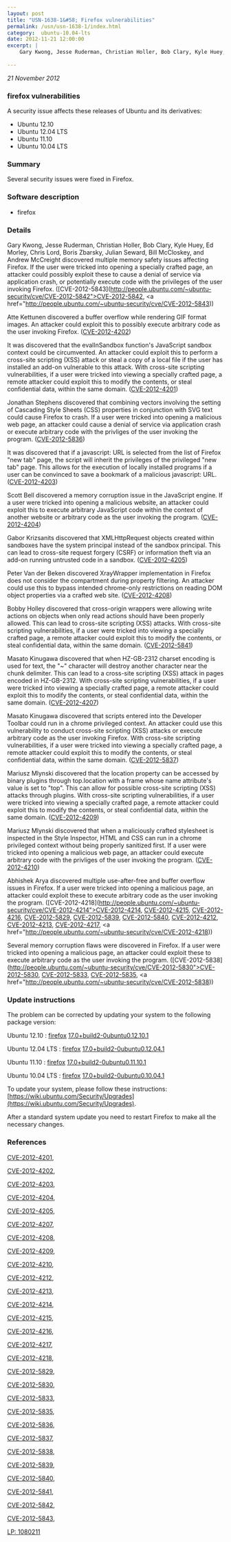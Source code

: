 ```yaml
---
layout: post
title: "USN-1638-1&#58; Firefox vulnerabilities"
permalink: /usn/usn-1638-1/index.html
category:  ubuntu-10.04-lts
date: 2012-11-21 12:00:00
excerpt: |
    Gary Kwong, Jesse Ruderman, Christian Holler, Bob Clary, Kyle Huey, Ed Morley, Chris Lord, Boris Zbarsky, Julian Seward, Bill McCloskey, and Andrew McCreight discovered multiple memory safety issues affecting Firefox. If the user were tricked into opening a specially crafted page, an attacker could possibly exploit these to cause a denial of service via application crash, or potentially execute code with the privileges of the user invoking Firefox. ([CVE-2012-5843](http://people.ubuntu.com/~ubuntu-security/cve/CVE-2012-5842">CVE-2012-5842</a>, <a href="http://people.ubuntu.com/~ubuntu-security/cve/CVE-2012-5843))
    
--- 
```

 
 

*21 November 2012*

### firefox vulnerabilities

A security issue affects these releases of Ubuntu and its derivatives:

* Ubuntu 12.10
* Ubuntu 12.04 LTS
* Ubuntu 11.10
* Ubuntu 10.04 LTS

### Summary

Several security issues were fixed in Firefox. 

### Software description

* firefox 

### Details

Gary Kwong, Jesse Ruderman, Christian Holler, Bob Clary, Kyle Huey, Ed Morley, Chris Lord, Boris Zbarsky, Julian Seward, Bill McCloskey, and Andrew McCreight discovered multiple memory safety issues affecting Firefox. If the user were tricked into opening a specially crafted page, an attacker could possibly exploit these to cause a denial of service via application crash, or potentially execute code with the privileges of the user invoking Firefox. ([CVE-2012-5843](http://people.ubuntu.com/~ubuntu-security/cve/CVE-2012-5842">CVE-2012-5842</a>, <a href="http://people.ubuntu.com/~ubuntu-security/cve/CVE-2012-5843))

Atte Kettunen discovered a buffer overflow while rendering GIF format images. An attacker could exploit this to possibly execute arbitrary code as the user invoking Firefox. ([CVE-2012-4202](http://people.ubuntu.com/~ubuntu-security/cve/CVE-2012-4202))

It was discovered that the evalInSandbox function&#39;s JavaScript sandbox context could be circumvented. An attacker could exploit this to perform a cross-site scripting (XSS) attack or steal a copy of a local file if the user has installed an add-on vulnerable to this attack. With cross-site scripting vulnerabilities, if a user were tricked into viewing a specially crafted page, a remote attacker could exploit this to modify the contents, or steal confidential data, within the same domain. ([CVE-2012-4201](http://people.ubuntu.com/~ubuntu-security/cve/CVE-2012-4201))

Jonathan Stephens discovered that combining vectors involving the setting of Cascading Style Sheets (CSS) properties in conjunction with SVG text could cause Firefox to crash. If a user were tricked into opening a malicious web page, an attacker could cause a denial of service via application crash or execute arbitrary code with the privliges of the user invoking the program. ([CVE-2012-5836](http://people.ubuntu.com/~ubuntu-security/cve/CVE-2012-5836))

It was discovered that if a javascript: URL is selected from the list of Firefox &quot;new tab&quot; page, the script will inherit the privileges of the privileged &quot;new tab&quot; page. This allows for the execution of locally installed programs if a user can be convinced to save a bookmark of a malicious javascript: URL. ([CVE-2012-4203](http://people.ubuntu.com/~ubuntu-security/cve/CVE-2012-4203))

Scott Bell discovered a memory corruption issue in the JavaScript engine. If a user were tricked into opening a malicious website, an attacker could exploit this to execute arbitrary JavaScript code within the context of another website or arbitrary code as the user invoking the program. ([CVE-2012-4204](http://people.ubuntu.com/~ubuntu-security/cve/CVE-2012-4204))

Gabor Krizsanits discovered that XMLHttpRequest objects created within sandboxes have the system principal instead of the sandbox principal. This can lead to cross-site request forgery (CSRF) or information theft via an add-on running untrusted code in a sandbox. ([CVE-2012-4205](http://people.ubuntu.com/~ubuntu-security/cve/CVE-2012-4205))

Peter Van der Beken discovered XrayWrapper implementation in Firefox does not consider the compartment during property filtering. An attacker could use this to bypass intended chrome-only restrictions on reading DOM object properties via a crafted web site. ([CVE-2012-4208](http://people.ubuntu.com/~ubuntu-security/cve/CVE-2012-4208))

Bobby Holley discovered that cross-origin wrappers were allowing write actions on objects when only read actions should have been properly allowed. This can lead to cross-site scripting (XSS) attacks. With cross-site scripting vulnerabilities, if a user were tricked into viewing a specially crafted page, a remote attacker could exploit this to modify the contents, or steal confidential data, within the same domain. ([CVE-2012-5841](http://people.ubuntu.com/~ubuntu-security/cve/CVE-2012-5841))

Masato Kinugawa discovered that when HZ-GB-2312 charset encoding is used for text, the &quot;~&quot; character will destroy another character near the chunk delimiter. This can lead to a cross-site scripting (XSS) attack in pages encoded in HZ-GB-2312. With cross-site scripting vulnerabilities, if a user were tricked into viewing a specially crafted page, a remote attacker could exploit this to modify the contents, or steal confidential data, within the same domain. ([CVE-2012-4207](http://people.ubuntu.com/~ubuntu-security/cve/CVE-2012-4207))

Masato Kinugawa discovered that scripts entered into the Developer Toolbar could run in a chrome privileged context. An attacker could use this vulnerability to conduct cross-site scripting (XSS) attacks or execute arbitrary code as the user invoking Firefox. With cross-site scripting vulnerabilities, if a user were tricked into viewing a specially crafted page, a remote attacker could exploit this to modify the contents, or steal confidential data, within the same domain. ([CVE-2012-5837](http://people.ubuntu.com/~ubuntu-security/cve/CVE-2012-5837))

Mariusz Mlynski discovered that the location property can be accessed by binary plugins through top.location with a frame whose name attribute&#39;s value is set to &quot;top&quot;. This can allow for possible cross-site scripting (XSS) attacks through plugins. With cross-site scripting vulnerabilities, if a user were tricked into viewing a specially crafted page, a remote attacker could exploit this to modify the contents, or steal confidential data, within the same domain. ([CVE-2012-4209](http://people.ubuntu.com/~ubuntu-security/cve/CVE-2012-4209))

Mariusz Mlynski discovered that when a maliciously crafted stylesheet is inspected in the Style Inspector, HTML and CSS can run in a chrome privileged context without being properly sanitized first. If a user were tricked into opening a malicious web page, an attacker could execute arbitrary code with the privliges of the user invoking the program. ([CVE-2012-4210](http://people.ubuntu.com/~ubuntu-security/cve/CVE-2012-4210))

Abhishek Arya discovered multiple use-after-free and buffer overflow issues in Firefox. If a user were tricked into opening a malicious page, an attacker could exploit these to execute arbitrary code as the user invoking the program. ([CVE-2012-4218](http://people.ubuntu.com/~ubuntu-security/cve/CVE-2012-4214">CVE-2012-4214</a>, <a href="http://people.ubuntu.com/~ubuntu-security/cve/CVE-2012-4215">CVE-2012-4215</a>, <a href="http://people.ubuntu.com/~ubuntu-security/cve/CVE-2012-4216">CVE-2012-4216</a>, <a href="http://people.ubuntu.com/~ubuntu-security/cve/CVE-2012-5829">CVE-2012-5829</a>, <a href="http://people.ubuntu.com/~ubuntu-security/cve/CVE-2012-5839">CVE-2012-5839</a>, <a href="http://people.ubuntu.com/~ubuntu-security/cve/CVE-2012-5840">CVE-2012-5840</a>, <a href="http://people.ubuntu.com/~ubuntu-security/cve/CVE-2012-4212">CVE-2012-4212</a>, <a href="http://people.ubuntu.com/~ubuntu-security/cve/CVE-2012-4213">CVE-2012-4213</a>, <a href="http://people.ubuntu.com/~ubuntu-security/cve/CVE-2012-4217">CVE-2012-4217</a>, <a href="http://people.ubuntu.com/~ubuntu-security/cve/CVE-2012-4218))

Several memory corruption flaws were discovered in Firefox. If a user were tricked into opening a malicious page, an attacker could exploit these to execute arbitrary code as the user invoking the program. ([CVE-2012-5838](http://people.ubuntu.com/~ubuntu-security/cve/CVE-2012-5830">CVE-2012-5830</a>, <a href="http://people.ubuntu.com/~ubuntu-security/cve/CVE-2012-5833">CVE-2012-5833</a>, <a href="http://people.ubuntu.com/~ubuntu-security/cve/CVE-2012-5835">CVE-2012-5835</a>, <a href="http://people.ubuntu.com/~ubuntu-security/cve/CVE-2012-5838)) 

### Update instructions

The problem can be corrected by updating your system to the following package version:

Ubuntu 12.10
 : [firefox](https://launchpad.net/ubuntu/+source/firefox) <span> [17.0+build2-0ubuntu0.12.10.1](https://launchpad.net/ubuntu/+source/firefox/17.0+build2-0ubuntu0.12.10.1) </span> 

Ubuntu 12.04 LTS
 : [firefox](https://launchpad.net/ubuntu/+source/firefox) <span> [17.0+build2-0ubuntu0.12.04.1](https://launchpad.net/ubuntu/+source/firefox/17.0+build2-0ubuntu0.12.04.1) </span> 

Ubuntu 11.10
 : [firefox](https://launchpad.net/ubuntu/+source/firefox) <span> [17.0+build2-0ubuntu0.11.10.1](https://launchpad.net/ubuntu/+source/firefox/17.0+build2-0ubuntu0.11.10.1) </span> 

Ubuntu 10.04 LTS
 : [firefox](https://launchpad.net/ubuntu/+source/firefox) <span> [17.0+build2-0ubuntu0.10.04.1](https://launchpad.net/ubuntu/+source/firefox/17.0+build2-0ubuntu0.10.04.1) </span> 

To update your system, please follow these instructions: [https://wiki.ubuntu.com/Security/Upgrades](https://wiki.ubuntu.com/Security/Upgrades).

After a standard system update you need to restart Firefox to make all the necessary changes. 

### References

 
 [CVE-2012-4201](http://people.ubuntu.com/~ubuntu-security/cve/CVE-2012-4201), 

 [CVE-2012-4202](http://people.ubuntu.com/~ubuntu-security/cve/CVE-2012-4202), 

 [CVE-2012-4203](http://people.ubuntu.com/~ubuntu-security/cve/CVE-2012-4203), 

 [CVE-2012-4204](http://people.ubuntu.com/~ubuntu-security/cve/CVE-2012-4204), 

 [CVE-2012-4205](http://people.ubuntu.com/~ubuntu-security/cve/CVE-2012-4205), 

 [CVE-2012-4207](http://people.ubuntu.com/~ubuntu-security/cve/CVE-2012-4207), 

 [CVE-2012-4208](http://people.ubuntu.com/~ubuntu-security/cve/CVE-2012-4208), 

 [CVE-2012-4209](http://people.ubuntu.com/~ubuntu-security/cve/CVE-2012-4209), 

 [CVE-2012-4210](http://people.ubuntu.com/~ubuntu-security/cve/CVE-2012-4210), 

 [CVE-2012-4212](http://people.ubuntu.com/~ubuntu-security/cve/CVE-2012-4212), 

 [CVE-2012-4213](http://people.ubuntu.com/~ubuntu-security/cve/CVE-2012-4213), 

 [CVE-2012-4214](http://people.ubuntu.com/~ubuntu-security/cve/CVE-2012-4214), 

 [CVE-2012-4215](http://people.ubuntu.com/~ubuntu-security/cve/CVE-2012-4215), 

 [CVE-2012-4216](http://people.ubuntu.com/~ubuntu-security/cve/CVE-2012-4216), 

 [CVE-2012-4217](http://people.ubuntu.com/~ubuntu-security/cve/CVE-2012-4217), 

 [CVE-2012-4218](http://people.ubuntu.com/~ubuntu-security/cve/CVE-2012-4218), 

 [CVE-2012-5829](http://people.ubuntu.com/~ubuntu-security/cve/CVE-2012-5829), 

 [CVE-2012-5830](http://people.ubuntu.com/~ubuntu-security/cve/CVE-2012-5830), 

 [CVE-2012-5833](http://people.ubuntu.com/~ubuntu-security/cve/CVE-2012-5833), 

 [CVE-2012-5835](http://people.ubuntu.com/~ubuntu-security/cve/CVE-2012-5835), 

 [CVE-2012-5836](http://people.ubuntu.com/~ubuntu-security/cve/CVE-2012-5836), 

 [CVE-2012-5837](http://people.ubuntu.com/~ubuntu-security/cve/CVE-2012-5837), 

 [CVE-2012-5838](http://people.ubuntu.com/~ubuntu-security/cve/CVE-2012-5838), 

 [CVE-2012-5839](http://people.ubuntu.com/~ubuntu-security/cve/CVE-2012-5839), 

 [CVE-2012-5840](http://people.ubuntu.com/~ubuntu-security/cve/CVE-2012-5840), 

 [CVE-2012-5841](http://people.ubuntu.com/~ubuntu-security/cve/CVE-2012-5841), 

 [CVE-2012-5842](http://people.ubuntu.com/~ubuntu-security/cve/CVE-2012-5842), 

 [CVE-2012-5843](http://people.ubuntu.com/~ubuntu-security/cve/CVE-2012-5843), 

 [LP: 1080211](https://launchpad.net/bugs/1080211)
 

